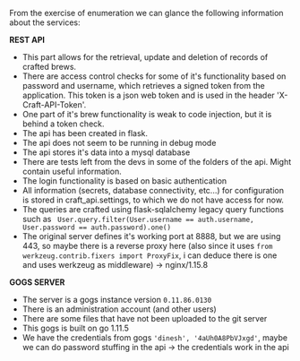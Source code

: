 From the exercise of enumeration we can glance the following information about the services:

**REST API**

- This part allows for the retrieval, update and deletion of records of crafted brews. 
- There are access control checks for some of it's functionality based on password and username, which retrieves a signed token from the application. This token is a json web token and is used in the header 'X-Craft-API-Token'.
- One part of it's brew functionality is weak to code injection, but it is behind a token check.
- The api has been created in flask.
- The api does not seem to be running in debug mode
- The api stores it's data into a mysql database
- There are tests left from the devs in some of the folders of the api. Might contain useful information.
- The login functionality is based on basic authentication
- All information (secrets, database connectivity, etc...) for configuration is stored in craft_api.settings, to which we do not have access for now.
- The queries are crafted using flask-sqlalchemy legacy query functions such as             ` User.query.filter(User.username == auth.username, User.password == auth.password).one()`
- The original server defines it's working port at 8888, but we are using 443, so maybe there is a reverse proxy here (also since it uses `from werkzeug.contrib.fixers import ProxyFix`, i can deduce there is one and uses werkzeug as middleware) -> nginx/1.15.8

**GOGS SERVER**

- The server is a gogs instance version `0.11.86.0130`
- There is an administration account (and other users)
- There are some files that have not been uploaded to the git server
- This gogs is built on go 1.11.5
- We have the credentials from gogs `'dinesh', '4aUh0A8PbVJxgd'`, maybe we can do password stuffing in the api -> the credentials work in the api
